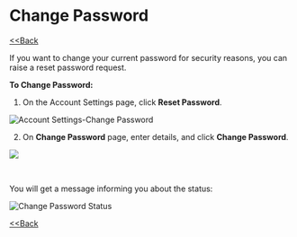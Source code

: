 # Change Password

​[&lt;&lt;Back](account-settings.md#to-edit-profile)​

If you want to change your current password for security reasons, you can raise a reset password request.

**To Change Password:**

1. On the Account Settings page, click **Reset Password**.

![Account Settings-Change Password](https://gblobscdn.gitbook.com/assets%2F-LuGl2w4LzPpYJ8jx5ae%2F-M4O9p0jZ8Zqf1OhYpJz%2F-M4OA9g01_7rDv6iLLdA%2Fchnage%20password%20CTA.png?alt=media&token=a56b63f0-2c9b-43b8-9374-c9e81ca797ff)

2. On **Change Password** page, enter details, and click **Change Password**.

![](https://gblobscdn.gitbook.com/assets%2F-LuGl2w4LzPpYJ8jx5ae%2F-M4O9p0jZ8Zqf1OhYpJz%2F-M4OAPOjPQ7BJXq8pJTF%2Fchange%20password.png?alt=media&token=a270a17a-d701-42ea-ae03-6c497645b05a)

​

You will get a message informing you about the status:

![Change Password Status](https://gblobscdn.gitbook.com/assets%2F-LuGl2w4LzPpYJ8jx5ae%2F-M4O9p0jZ8Zqf1OhYpJz%2F-M4OAktWu5PlWEZn40Fb%2Fpassword%20change%20status.png?alt=media&token=fbce7517-fdf9-4f6d-a1d2-4e421e090d9b)

​[&lt;&lt;Back](account-settings.md#to-edit-profile)​

